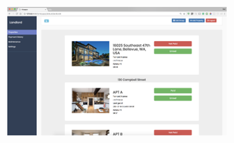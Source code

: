 ![main](https://github.com/rafihaque7/hicappo/blob/master/Screen%20Shot%202018-07-15%20at%205.25.29%20PM.png)

